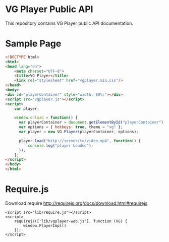 # VG Player Public API

This repository contains VG Player public API documentation.

# Sample Page

```html
<!DOCTYPE html>
<html>
<head lang="en">
    <meta charset="UTF-8">
    <title>VG Player</title>
    <link rel="stylesheet" href="vgplayer.min.css"/>
</head>
<body>
<div id="playerContainer" style="width: 80%;"></div>
<script src="vgplayer.js"></script>
<script>
    var player;

    window.onload = function() {
      var playerContainer = document.getElementById("playerContainer");
      var options = { hotkeys: true, theme = "vg" };
      var player = new VG.Player(playerContainer, options);

      player.load("http://server/to/video.mp4", function() {
          console.log("player Loaded");
      });
    };
</script>
</body>
</html>

```


# Require.js

Download require http://requirejs.org/docs/download.html#requirejs

```
<script src="lib/require.js"></script>
<script>
    requirejs(['lib/vgplayer-web.js'], function (VG) {
        window.PlayerImpl()
    });
</script>
```
